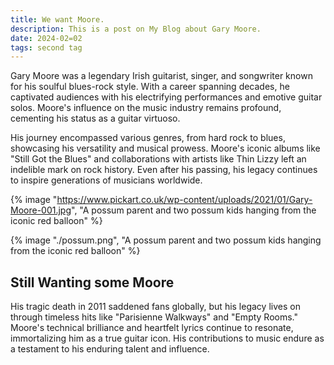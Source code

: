 ```yaml
---
title: We want Moore.
description: This is a post on My Blog about Gary Moore.
date: 2024-02=02
tags: second tag
---
```

Gary Moore was a legendary Irish guitarist, singer, and songwriter known for his soulful blues-rock style. With a career spanning decades, he captivated audiences with his electrifying performances and emotive guitar solos. Moore's influence on the music industry remains profound, cementing his status as a guitar virtuoso.

His journey encompassed various genres, from hard rock to blues, showcasing his versatility and musical prowess. Moore's iconic albums like "Still Got the Blues" and collaborations with artists like Thin Lizzy left an indelible mark on rock history. Even after his passing, his legacy continues to inspire generations of musicians worldwide.

{% image "https://www.pickart.co.uk/wp-content/uploads/2021/01/Gary-Moore-001.jpg", "A possum parent and two possum kids hanging from the iconic red balloon" %}

{% image "./possum.png", "A possum parent and two possum kids hanging from the iconic red balloon" %}

## Still Wanting some Moore

His tragic death in 2011 saddened fans globally, but his legacy lives on through timeless hits like "Parisienne Walkways" and "Empty Rooms." Moore's technical brilliance and heartfelt lyrics continue to resonate, immortalizing him as a true guitar icon. His contributions to music endure as a testament to his enduring talent and influence.

